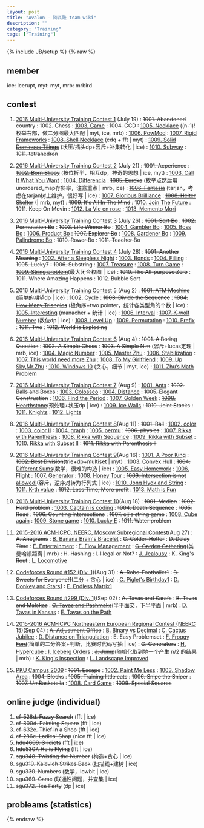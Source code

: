 ```yaml
---
layout: post
title: "Avalon - 阿瓦隆 team wiki"
description: ""
category: "Training"
tags: ["Training"]
---
```

{% include JB/setup %}
{% raw %}

## member
ice: icerupt, myt: myt, mrb: mrbird

## contest

1. [2016 Multi-University Training Contest 1][1] (July 19)
:  <del>1001. Abandoned country</del>
:  <del>1002. Chess</del>
:  [1003. Game][2]
:  <del>1004. GCD</del>
:  <del>[1005. Necklace][3]</del> ((n-1)!枚举右部，做二分图最大匹配 \| myt, ice, mrb)
:  [1006. PowMod][4]
:  [1007. Rigid Frameworks][5]
:  <del>[1008. Shell Necklace][6]</del> (cdq + fft \| myt)
:  <del>[1009. Solid Dominoes Tilings][7]</del> (状压/插头dp+容斥+补集转化 \| ice)
:  [1010. Subway][8]
:  <del>1011. tetrahedron</del>

2. [2016 Multi-University Training Contest 2][9] (July 21)
:  <del>1001. Acperience</del>
:  <del>[1002. Born Slippy][10]</del> (按位折半，相互dp，神奇的思想 \| ice, myt)
:  [1003. Call It What You Want][11]
:  [1004. Differencia][12]
:  <del>[1005. Eureka][13]</del> (枚举点然后用unordered\_map存斜率，注意重点 \| mrb, ice)
:  <del>[1006. Fantasia][14]</del> (tarjan，考虑在tarjan树上维护，很好写 \| ice)
:  [1007. Glorious Brilliance][15]
:  <del>[1008. Helter Skelter][16]</del> (\| mrb, myt)
:  <del>1009. It's All In The Mind</del>
:  [1010. Join The Future][17]
:  <del>1011. Keep On Movin</del>
:  [1012. La Vie en rose][18]
:  [1013. Memento Mori][19]

3. [2016 Multi-University Training Contest 3][20] (July 26)
:  <del>1001. Sqrt Bo</del>
:  <del>1002. Permutation Bo</del>
:  <del>1003. Life Winner Bo</del>
:  [1004. Gambler Bo][21]
:  [1005. Boss Bo][22]
:  [1006. Product Bo][23]
:  <del>1007. Explorer Bo</del>
:  [1008. Gardener Bo][24]
:  [1009. Palindrome Bo][25]
:  <del>1010. Rower Bo</del>
:  <del>1011. Teacher Bo</del>

4. [2016 Multi-University Training Contest 4][26] (July 28)
:  <del>1001. Another Meaning</del>
:  [1002. After a Sleepless Night][27]
:  [1003. Bonds][28]
:  [1004. Filling][29]
:  <del>1005. Lucky7</del>
:  <del>1006. Substring</del>
:  [1007. Treasure][30]
:  [1008. Turn Game][31]
:  <del>[1009. String problem][32]</del>(最大闭合权图 \| ice)
:  <del>1010. The All-purpose Zero</del>
:  <del>1011. Where Amazing Happens</del>
:  <del>1012. Bubble Sort</del>

5. [2016 Multi-University Training Contest 5][33] (Aug 2)
:  <del>[1001. ATM Mechine][34]</del> (简单的期望dp \| ice)
:  [1002. Cycle][35]
:  <del>1003. Divide the Sequence</del>
:  <del>[1004. How Many Triangles][36]</del> (极角序+two pointer，统计各类型角的个数 \| ice)
:  <del>[1005. Interesting][37]</del> (manacher + 统计 \| ice)
:  [1006. Interval][38]
:  <del>[1007. K-wolf Number][39]</del> (数位dp \| ice)
:  [1008. Level Up][40]
:  [1009. Permutation][41]
:  [1010. Prefix][42]
:  <del>1011. Two</del>
:  <del>1012. World is Exploding</del>

6. [2016 Multi-University Training Contest 6][43] (Aug 4)
:  <del>1001. A Boring Question</del>
:  <del>1002. A Simple Chess</del>
:  <del>1003. A Simple Nim</del> (容斥+lucas定理 \| mrb, ice)
:  [1004. Magic Number][44]
:  [1005. Master Zhu][45]
:  [1006. Stabilization][46]
:  [1007. This world need more Zhu][47]
:  [1008. To My Girlfriend][48]
:  [1009. Up Sky,Mr.Zhu][49]
:  <del>[1010. Windows 10][50]</del> (贪心，细节 \| myt, ice)
:  [1011. Zhu’s Math Problem][51]

7. [2016 Multi-University Training Contest 7][52] (Aug 9)
:  [1001. Ants][53]
:  <del>1002. Balls and Boxes</del>
:  [1003. Colosseo][54]
:  [1004. Distance][55]
:  <del>1005. Elegant Construction</del>
:  [1006. Find the Period][56]
:  [1007. Golden Week][57]
:  <del>[1008. Hearthstone][58]</del>(预处理+状压dp \| ice)
:  [1009. Ice Walls][59]
:  <del>1010. Joint Stacks</del>
:  [1011. Knights][60]
:  [1012. Lights][61]

8. [2016 Multi-University Training Contest 8][62](Aug 11)
:  <del>1001. Ball</del>
:  [1002. color][63]
:  [1003. color II][64]
:  [1004. graph][65]
:  [1005. permu][66]
:  <del>1006. physics</del>
:  [1007. Rikka with Parenthesis][67]
:  [1008. Rikka with Sequence][68]
:  [1009. Rikka with Subset][69]
:  [1010. Rikka with Subset II][70]
:  <del>1011. Rikka with Parenthesis II</del>

9. [2016 Multi-University Training Contest 9][71](Aug 16)
:  [1001. A Poor King][72]
:  <del>[1002. Best Division][73]</del>(trie+dp+multiset \| myt)
:  [1003. Convex Hull][74]
:  <del>[1004. Different Sums][75]</del>(数学，很难的构造 \| ice)
:  [1005. Easy Homework][76]
:  [1006. Flight][77]
:  [1007. Generator][78]
:  [1008. Honey Tour][79]
:  <del>[1009. Intersection is not allowed!][80]</del>(容斥，逆序对转为行列式 \| ice)
:  [1010. Jong Hyok and String][81]
:  [1011. K-th value][82]
:  <del>1012. Less Time, More profit</del>
:  [1013. Math is Fun][83]

10. [2016 Multi-University Training Contest 10][84](Aug 18)
:  <del>1001. Median</del>
:  <del>1002. Hard problem</del>
:  [1003. Captain is coding][85]
:  <del>1004. Death Sequence</del>
:  <del>1005. Road</del>
:  <del>1006. Counting Intersections</del>
:  <del>1007. cjj's string game</del>
:  [1008. Cube again][86]
:  [1009. Stone game][87]
:  [1010. Lucky E][88]
:  <del>1011. Water problem</del>

11. [2015-2016 ACM-ICPC, NEERC, Moscow Subregional Contest][89](Aug 27)
:  <del>A. Anagrams</del>
:  [B. Banana Brain's Bracelet][90]
:  <del>C. Colder-Hotter</del>
:  <del>D. Delay Time</del>
:  [E. Entertainment][91]
:  [F. Flow Management][92]
:  <del>[G. Garden Gathering][93]</del>(类曼哈顿距离 | mrb)
:  <del>H. Hashing</del>
:  <del>I. Illegal or Not?</del>
:  [J. Jealousy][94]
:  <del>K. King's Rout</del>
:  [L. Locomotive][95]

12. [Codeforces Round #152 (Div. 1)][96](Aug 31)
:  <del>A. Robo-Footballer1</del>
:  <del>B. Sweets for Everyone!1</del>(二分 + 贪心 | ice)
:  [C. Piglet's Birthday1][97]
:  [D. Donkey and Stars1][98]
:  [E. Endless Matrix1][99]

13. [Codeforces Round #299 (Div. 1)][100](Sep 02)
:  <del>A. Tavas and Karafs</del>
:  <del>B. Tavas and Malekas</del>
:  <del>[C. Tavas and Pashmaks][101]</del>(半平面交，下半平面 | mrb)
:  [D. Tavas in Kansas][102]
:  [E. Tavas on the Path][103]

14. [2015-2016 ACM-ICPC Northeastern European Regional Contest (NEERC 15)][104](Sep 04)
:   <del>A. Adjustment Office</del>
:   [B. Binary vs Decimal][105]
:   [C. Cactus Jubilee][106]
:   [D. Distance on Triangulation][107]
:   <del>E. Easy Problemset</del>
:   <del>[F. Froggy Ford][108]</del>(简单的二分答案+判断，比赛时代码写抽 | ice)
:   <del>G. Generators</del>
:   [H. Hypercube][109]
:   [I. Iceberg Orders][110]
:   <del>[J. Jump][111]</del>(随机化取到地一个产生 n/2 的结果 | mrb)
:   [K. King's Inspection][112]
:   [L. Landscape Improved][113]

15. [PKU Campus 2009][114]
:   <del>1001. Escape</del>
:   [1002. Paint Me Less][115]
:   [1003. Shadow Area][116]
:   <del>1004. Blocks</del>
:   <del>1005. Training little cats</del>
:   <del>1006. Snipe the Sniper</del>
:   <del>1007. UmBasketella</del>
:   [1008. Card Game][117]
:   <del>1009. Special Squares</del>

## online judge (individual)

1. <del>cf-528d. Fuzzy Search</del> (fft \| ice)
2. <del>cf-300d. Painting Square</del> (fft \| ice)
3. <del>cf-632e. Thief in a Shop</del> (fft \| ice)
4. <del>cf-286e. Ladies' Shop</del> (nice fft \| ice)
5. <del>hdu4609. 3-idiots</del> (fft \| ice)
6. <del>hdu5307. He is Flying</del> (fft \| ice)
7. <del>sgu348. Twisting the Number</del> (构造+贪心 \| ice)
8. <del>sgu319. Kalevich Strikes Back</del> (扫描线+建树 \| ice)
9. <del>sgu330. Numbers</del> (数学，lowbit \| ice)
10. <del>sgu369. Game</del> (联通性问题，并查集 \| ice)
11. <del>sgu372. Tea Party</del> (dp \| ice)

## probleams (statistics)

[1]: http://acm.hdu.edu.cn/contests/contest_show.php?cid=704
[2]: http://acm.hdu.edu.cn/showproblem.php?pid=5725
[3]: http://acm.hdu.edu.cn/showproblem.php?pid=5727
[4]: http://acm.hdu.edu.cn/showproblem.php?pid=5728
[5]: http://acm.hdu.edu.cn/showproblem.php?pid=5729
[6]: http://acm.hdu.edu.cn/showproblem.php?pid=5730
[7]: http://acm.hdu.edu.cn/showproblem.php?pid=5731
[8]: http://acm.hdu.edu.cn/showproblem.php?pid=5732

[9]: http://acm.hdu.edu.cn/contests/contest_show.php?cid=705
[10]: http://acm.hdu.edu.cn/showproblem.php?pid=5735
[11]: http://acm.hdu.edu.cn/showproblem.php?pid=5736
[12]: http://acm.hdu.edu.cn/showproblem.php?pid=5737
[13]: http://acm.hdu.edu.cn/showproblem.php?pid=5738
[14]: http://acm.hdu.edu.cn/showproblem.php?pid=5739
[15]: http://acm.hdu.edu.cn/showproblem.php?pid=5740
[16]: http://acm.hdu.edu.cn/showproblem.php?pid=5741
[17]: http://acm.hdu.edu.cn/showproblem.php?pid=5743
[18]: http://acm.hdu.edu.cn/showproblem.php?pid=5745
[19]: http://acm.hdu.edu.cn/showproblem.php?pid=5746

[20]: http://acm.hdu.edu.cn/contests/contest_show.php?cid=706
[21]: http://acm.hdu.edu.cn/showproblem.php?pid=5755
[22]: http://acm.hdu.edu.cn/showproblem.php?pid=5756
[23]: http://acm.hdu.edu.cn/showproblem.php?pid=5757
[24]: http://acm.hdu.edu.cn/showproblem.php?pid=5759
[25]: http://acm.hdu.edu.cn/showproblem.php?pid=5760

[26]: http://acm.hdu.edu.cn/contests/contest_show.php?cid=707
[27]: http://acm.hdu.edu.cn/showproblem.php?pid=5764
[28]: http://acm.hdu.edu.cn/showproblem.php?pid=5765
[29]: http://acm.hdu.edu.cn/showproblem.php?pid=5766
[30]: http://acm.hdu.edu.cn/showproblem.php?pid=5770
[31]: http://acm.hdu.edu.cn/showproblem.php?pid=5771
[32]: http://acm.hdu.edu.cn/showproblem.php?pid=5772

[33]: http://acm.hdu.edu.cn/contests/contest_show.php?cid=708
[34]: http://acm.hdu.edu.cn/showproblem.php?pid=5781
[35]: http://acm.hdu.edu.cn/showproblem.php?pid=5782
[36]: http://acm.hdu.edu.cn/showproblem.php?pid=5784
[37]: http://acm.hdu.edu.cn/showproblem.php?pid=5785
[38]: http://acm.hdu.edu.cn/showproblem.php?pid=5786
[39]: http://acm.hdu.edu.cn/showproblem.php?pid=5787
[40]: http://acm.hdu.edu.cn/showproblem.php?pid=5788
[41]: http://acm.hdu.edu.cn/showproblem.php?pid=5789
[42]: http://acm.hdu.edu.cn/showproblem.php?pid=5790

[43]: http://acm.hdu.edu.cn/contests/contest_show.php?cid=709
[44]: http://acm.hdu.edu.cn/showproblem.php?pid=5796
[45]: http://acm.hdu.edu.cn/showproblem.php?pid=5797
[46]: http://acm.hdu.edu.cn/showproblem.php?pid=5798
[47]: http://acm.hdu.edu.cn/showproblem.php?pid=5799
[48]: http://acm.hdu.edu.cn/showproblem.php?pid=5800
[49]: http://acm.hdu.edu.cn/showproblem.php?pid=5801
[50]: http://acm.hdu.edu.cn/showproblem.php?pid=5802
[51]: http://acm.hdu.edu.cn/showproblem.php?pid=5803

[52]: http://acm.hdu.edu.cn/contests/contest_show.php?cid=710
[53]: http://acm.hdu.edu.cn/showproblem.php?pid=5809
[54]: http://acm.hdu.edu.cn/showproblem.php?pid=5811
[55]: http://acm.hdu.edu.cn/showproblem.php?pid=5812
[56]: http://acm.hdu.edu.cn/showproblem.php?pid=5814
[57]: http://acm.hdu.edu.cn/showproblem.php?pid=5815
[58]: http://acm.hdu.edu.cn/showproblem.php?pid=5816
[59]: http://acm.hdu.edu.cn/showproblem.php?pid=5817
[60]: http://acm.hdu.edu.cn/showproblem.php?pid=5819
[61]: http://acm.hdu.edu.cn/showproblem.php?pid=5820

[62]: http://acm.hdu.edu.cn/contests/contest_show.php?cid=711
[63]: http://acm.hdu.edu.cn/showproblem.php?pid=5822
[64]: http://acm.hdu.edu.cn/showproblem.php?pid=5823
[65]: http://acm.hdu.edu.cn/showproblem.php?pid=5824
[66]: http://acm.hdu.edu.cn/showproblem.php?pid=5825
[67]: http://acm.hdu.edu.cn/showproblem.php?pid=5827
[68]: http://acm.hdu.edu.cn/showproblem.php?pid=5828
[69]: http://acm.hdu.edu.cn/showproblem.php?pid=5829
[70]: http://acm.hdu.edu.cn/showproblem.php?pid=5830

[71]: http://acm.hdu.edu.cn/contests/contest_show.php?cid=712
[72]: http://acm.hdu.edu.cn/showproblem.php?pid=5844
[73]: http://acm.hdu.edu.cn/showproblem.php?pid=5845
[74]: http://acm.hdu.edu.cn/showproblem.php?pid=5846
[75]: http://acm.hdu.edu.cn/showproblem.php?pid=5847
[76]: http://acm.hdu.edu.cn/showproblem.php?pid=5848
[77]: http://acm.hdu.edu.cn/showproblem.php?pid=5849
[78]: http://acm.hdu.edu.cn/showproblem.php?pid=5850
[79]: http://acm.hdu.edu.cn/showproblem.php?pid=5851
[80]: http://acm.hdu.edu.cn/showproblem.php?pid=5852
[81]: http://acm.hdu.edu.cn/showproblem.php?pid=5853
[82]: http://acm.hdu.edu.cn/showproblem.php?pid=5854
[83]: http://acm.hdu.edu.cn/showproblem.php?pid=5856

[84]: http://acm.split.hdu.edu.cn/contests/contest_show.php?cid=713
[85]: http://acm.split.hdu.edu.cn/showproblem.php?pid=5859
[86]: http://acm.split.hdu.edu.cn/showproblem.php?pid=5864
[87]: http://acm.split.hdu.edu.cn/showproblem.php?pid=5865
[88]: http://acm.split.hdu.edu.cn/showproblem.php?pid=5866

[89]: http://codeforces.com/gym/100792
[90]: http://codeforces.com/gym/100792/problem/B
[91]: http://codeforces.com/gym/100792/problem/E
[92]: http://codeforces.com/gym/100792/problem/F
[93]: http://codeforces.com/gym/100792/problem/G
[94]: http://codeforces.com/gym/100792/problem/J
[95]: http://codeforces.com/gym/100792/problem/L

[96]: http://codeforces.com/contest/249
[97]: http://codeforces.com/contest/249/problem/C
[98]: http://codeforces.com/contest/249/problem/D
[99]: http://codeforces.com/contest/249/problem/E

[100]: http://codeforces.com/contest/536
[101]: http://codeforces.com/contest/536/problem/C
[102]: http://codeforces.com/contest/536/problem/D
[103]: http://codeforces.com/contest/536/problem/E

[104]: http://codeforces.com/gym/100851
[105]: http://codeforces.com/gym/100851/problem/B
[106]: http://codeforces.com/gym/100851/problem/C
[107]: http://codeforces.com/gym/100851/problem/D
[108]: http://codeforces.com/gym/100851/problem/F
[109]: http://codeforces.com/gym/100851/problem/H
[110]: http://codeforces.com/gym/100851/problem/I
[111]: http://codeforces.com/gym/100851/problem/J
[112]: http://codeforces.com/gym/100851/problem/K
[113]: http://codeforces.com/gym/100851/problem/L

[114]: http://poj.org/searchproblem?field=source&key=PKU+Campus+2009+%28POJ+Monthly+Contest+%E2%80%93+2009.05.17%29
[115]: http://poj.org/problem?id=3732
[116]: http://poj.org/problem?id=3733
[117]: http://poj.org/problem?id=3738

{% endraw %}

